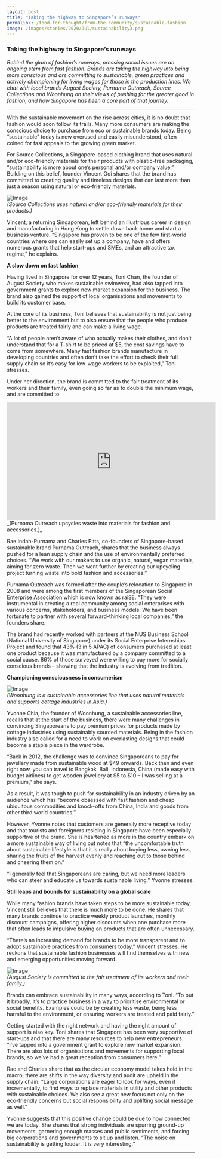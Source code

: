 ```yaml
---
layout: post
title: "Taking the highway to Singapore’s runways"
permalink: /food-for-thought/from-the-community/sustainable-fashion
image: /images/stories/2020/Jul/sustainability3.png
---
```


### Taking the highway to Singapore’s runways

_Behind the glam of fashion’s runways, pressing social issues are an ongoing stem from fast fashion. Brands are taking the highway into being more conscious and are committing to sustainable, green practices and actively championing for living wages for those in the production lines. We chat with local brands August Society, Purnama Outreach, Source Collections and Woonhung on their views of pushing for the greater good in fashion, and how Singapore has been a core part of that journey._


<hr>

With the sustainable movement on the rise across cities, it is no doubt that fashion would soon follow its trails. Many more consumers are making the conscious choice to purchase from eco or sustainable brands today. Being “sustainable” today is now overused and easily misunderstood, often coined for fast appeals to the growing green market. 

For Source Collections, a Singapore-based clothing brand that uses natural and/or eco-friendly materials for their products with plastic-free packaging, “sustainability is more about one’s personal and/or company value.” Building on this belief, founder Vincent Ooi shares that the brand has committed to creating quality and timeless designs that can last more than just a season using natural or eco-friendly materials. 

![Image](/images/stories/2020/Jul/sustainability1.png)<br/>
_(Source Collections uses natural and/or eco-friendly materials for their products.)_

Vincent, a returning Singaporean, left behind an illustrious career in design and manufacturing in Hong Kong to settle down back home and start a business venture. “Singapore has proven to be one of the few first-world countries where one can easily set up a company, have and offers numerous grants that help start-ups and SMEs, and an attractive tax regime,” he explains.

**A slow down on fast fashion**

Having lived in Singapore for over 12 years, Toni Chan, the founder of August Society who makes sustainable swimwear, had also tapped into government grants to explore new market expansion for the business. The brand also gained the support of local organisations and movements to build its customer base. 

At the core of its business, Toni believes that sustainability is not just being better to the environment but to also ensure that the people who produce products are treated fairly and can make a living wage. 

“A lot of people aren’t aware of who actually makes their clothes, and don’t understand that for a T-shirt to be priced at $5, the cost savings have to come from somewhere. Many fast fashion brands manufacture in developing countries and often don’t take the effort to check their full supply chain so it’s easy for low-wage workers to be exploited,” Toni stresses. 

Under her direction, the brand is committed to the fair treatment of its workers and their family, even going so far as to double the minimum wage, and are committed to 

<iframe width="560" height="315" src="https://www.youtube.com/embed/pvmgj_N0C1Y" frameborder="0" allow="accelerometer; autoplay; encrypted-media; gyroscope; picture-in-picture" allowfullscreen></iframe> <br/>
_(Purnama Outreach upcycles waste into materials for fashion and accessories.)_

Rae Indah-Purnama and Charles Pitts, co-founders of Singapore-based sustainable brand Purnama Outreach, shares that the business always pushed for a lean supply chain and the use of environmentally preferred choices. “We work with our makers to use organic, natural, vegan materials, aiming for zero waste. Then we went further by creating our upcycling project turning waste into bold fashion and accessories.” 

Purnama Outreach was formed after the couple’s relocation to Singapore in 2008 and were among the first members of the Singaporean Social Enterprise Association which is now known as raiSE. “They were instrumental in creating a real community among social enterprises with various concerns, stakeholders, and business models. We have been fortunate to partner with several forward-thinking local companies,” the founders share. 

The brand had recently worked with partners at the NUS Business School (National University of Singapore) under its Social Enterprise Internships Project and found that 43% (3 in 5 APAC) of consumers purchased at least one product because it was manufactured by a company committed to a social cause. 86% of those surveyed were willing to pay more for socially conscious brands – showing that the industry is evolving from tradition.  

**Championing consciousness in consumerism**

![Image](/images/stories/2020/Jul/sustainability2.png)<br/>
_(Woonhung is a sustainable accessories line that uses natural materials and supports cottage industries in Asia.)_

Yvonne Chia, the founder of Woonhung, a sustainable accessories line, recalls that at the start of the business, there were many challenges in convincing Singaporeans to pay premium prices for products made by cottage industries using sustainably sourced materials. Being in the fashion industry also called for a need to work on everlasting designs that could become a staple piece in the wardrobe. 

“Back in 2012, the challenge was to convince Singaporeans to pay for jewellery made from sustainable wood at $49 onwards. Back then and even right now, you can travel to Bangkok, Bali, Indonesia, China (made easy with budget airlines) to get wooden jewellery at $5 to $10 – I was selling at a premium,” she says. 

As a result, it was tough to push for sustainability in an industry driven by an audience which has “become obsessed with fast fashion and cheap ubiquitous commodities and knock-offs from China, India and goods from other third world countries.” 

However, Yvonne notes that customers are generally more receptive today and that tourists and foreigners residing in Singapore have been especially supportive of the brand. She is heartened as more in the country embark on a more sustainable way of living but notes that “the uncomfortable truth about sustainable lifestyle is that it is really about buying less, owning less, sharing the fruits of the harvest evenly and reaching out to those behind and cheering them on.” 

“I generally feel that Singaporeans are caring, but we need more leaders who can steer and educate us towards sustainable living,” Yvonne stresses. 

**Still leaps and bounds for sustainability on a global scale**

While many fashion brands have taken steps to be more sustainable today, Vincent still believes that there is much more to be done. He shares that many brands continue to practice weekly product launches, monthly discount campaigns, offering higher discounts when one purchase more that often leads to impulsive buying on products that are often unnecessary. 

“There’s an increasing demand for brands to be more transparent and to adopt sustainable practices from consumers today,” Vincent stresses. He reckons that sustainable fashion businesses will find themselves with new and emerging opportunities moving forward. 

![Image](/images/stories/2020/Jul/sustainability3.png)<br/>
_(August Society is committed to the fair treatment of its workers and their family.)_

Brands can embrace sustainability in many ways, according to Toni. “To put it broadly, it’s to practice business in a way to prioritise environmental or social benefits. Examples could be by creating less waste, being less harmful to the environment, or ensuring workers are treated and paid fairly.” 

Getting started with the right network and having the right amount of support is also key. Toni shares that Singapore has been very supportive of start-ups and that there are many resources to help new entrepreneurs. “I’ve tapped into a government grant to explore new market expansion. There are also lots of organisations and movements for supporting local brands, so we’ve had a great reception from consumers here.” 

Rae and Charles share that as the circular economy model takes hold in the macro, there are shifts in the way diversity and audit are upheld in the supply chain. “Large corporations are eager to look for ways, even if incrementally, to find ways to replace materials in utility and other products with sustainable choices. We also see a great new focus not only on the eco-friendly concerns but social responsibility and uplifting social message as well.” 

Yvonne suggests that this positive change could be due to how connected we are today. She shares that strong individuals are spurring ground-up movements, garnering enough masses and public sentiments, and forcing big corporations and governments to sit up and listen. “The noise on sustainability is getting louder. It is very interesting.”


<hr>
